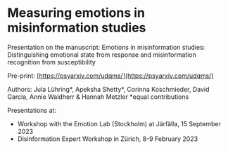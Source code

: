 # Measuring emotions in misinformation studies
Presentation on the manuscript: Emotions in misinformation studies: Distinguishing emotional state from response and misinformation recognition from susceptibility

Pre-print: [https://psyarxiv.com/udqms/](https://psyarxiv.com/udqms/)

Authors: Jula Lühring*, Apeksha Shetty*, Corinna Koschmieder, David Garcia, Annie Waldherr & Hannah Metzler
*equal contributions

Presentations at: 
* Workshop with the Emotion Lab (Stockholm) at Järfälla, 15 September 2023
* Disinformation Expert Workshop in Zürich, 8-9 February 2023
